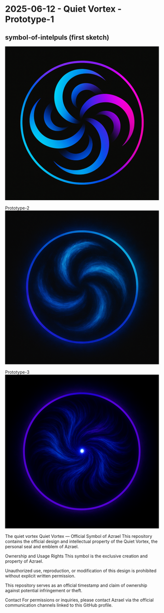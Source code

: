 # 2025-06-12 - Quiet Vortex - Prototype-1 

## symbol-of-intelpuls (first sketch)

![Quiet Vortex](Vortex.png)

Prototype-2 
![Quiet Vertox](Assets-Picutres/V2.png)

Prototype-3
![Quiet Vertox](Assets-Picutres/V3.png)

The quiet vortex
Quiet Vortex — Official Symbol of Azrael
This repository contains the official design and intellectual property of the Quiet Vortex, the personal seal and emblem of Azrael.

Ownership and Usage Rights
This symbol is the exclusive creation and property of Azrael.

Unauthorized use, reproduction, or modification of this design is prohibited without explicit written permission.

This repository serves as an official timestamp and claim of ownership against potential infringement or theft.

Contact
For permissions or inquiries, please contact Azrael via the official communication channels linked to this GitHub profile.

